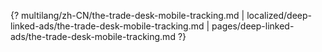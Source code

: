 {? multilang/zh-CN/the-trade-desk-mobile-tracking.md | localized/deep-linked-ads/the-trade-desk-mobile-tracking.md | pages/deep-linked-ads/the-trade-desk-mobile-tracking.md ?}

